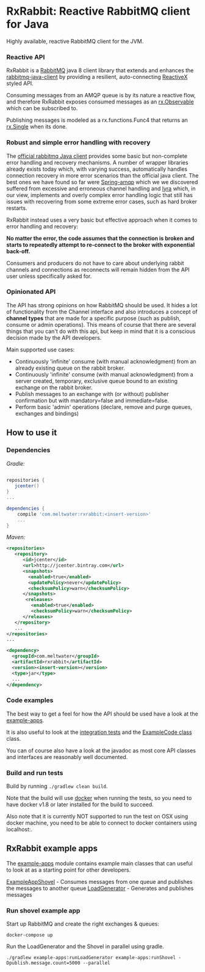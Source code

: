 # RxRabbit: Reactive RabbitMQ client for Java
Highly available, reactive RabbitMQ client for the JVM.

### Reactive API
RxRabbit is a [RabbitMQ](https://www.rabbitmq.com/) java 8 client library that extends and enhances the [rabbitmq-java-client](https://www.rabbitmq.com/java-client.html) by providing a resilient, auto-connecting [ReactiveX](http://reactivex.io/) styled API.

Consuming messages from an AMQP queue is by its nature a reactive flow, and therefore RxRabbit exposes consumed messages as an [rx.Observable](http://reactivex.io/documentation/observable.html) which can be subscribed to.

Publishing messages is modeled as a rx.functions.Func4 that returns an [rx.Single](http://reactivex.io/documentation/single.html) when its done.

### Robust and simple error handling with recovery
The [official rabbitmq Java client](https://github.com/rabbitmq/rabbitmq-java-client) provides some basic but non-complete error handling and recovery mechanisms. 
A number of wrapper libraries already exists today which, with varying success, automatically handles connection recovery in more error scenarios than the official java client.
The best ones we have found so far were [Spring-amqp](http://projects.spring.io/spring-amqp/) which we we discovered suffered from excessive and erroneous channel handling and
[lyra](https://github.com/jhalterman/lyra) which, in our view, implements and overly complex error handling logic that still has issues with recovering from some extreme error cases, such as hard broker restarts.

RxRabbit instead uses a very basic but effective approach when it comes to error handling and recovery:

**No matter the error, the code assumes that the connection is broken and starts to repeatedly attempt to re-connect to the broker with exponential back-off.**

Consumers and producers do not have to care about underlying rabbit channels and connections as reconnects will remain hidden from the API user unless specifically asked for.

### Opinionated API
The API has strong opinions on how RabbitMQ should be used. It hides a lot of functionality from the Channel interface and also introduces a concept of **channel types** that are made for a specific purpose (such as publish, consume or admin operations). This means of course that there are several things that you can't do with this api, but keep in mind that it is a conscious decision made by the API developers.

Main supported use cases:

- Continuously 'infinite' consume (with manual acknowledgment) from an already existing queue on the rabbit broker.
- Continuously 'infinite' consume (with manual acknowledgment) from a server created, temporary, exclusive queue bound to an existing exchange on the rabbit broker.
- Publish messages to an exchange with (or without) publisher confirmation but with mandatory=false and immediate=false.
- Perform basic 'admin' operations (declare, remove and purge queues, exchanges and bindings)


## How to use it

### Dependencies

*Gradle:*

```groovy
    
repositories {
   jcenter()
}
...

dependencies {
    compile 'com.meltwater:rxrabbit:<insert-version>'
    ...
}
```
       
*Maven:*

```xml  
<repositories>
   <repository>
      <id>jcenter</id>
      <url>http://jcenter.bintray.com</url>
      <snapshots>
        <enabled>true</enabled>
        <updatePolicy>never</updatePolicy>
        <checksumPolicy>warn</checksumPolicy>
      </snapshots>
       <releases>
         <enabled>true</enabled>
         <checksumPolicy>warn</checksumPolicy>
      </releases>
   </repository>
   ...
</repositories>
...

<dependency>
  <groupId>com.meltwater</groupId>
  <artifactId>rxrabbit</artifactId>
  <version><insert-version></version>
  <type>jar</type>
  ...
</dependency>
```

### Code examples

The best way to get a feel for how the API should be used have a look at the [example-apps](example-apps).

It is also useful to look at the [integration tests](rxrabbit/src/test/groovy/com/meltwater/rxrabbit/RxRabbitTests.java) and the [ExampleCode class](rxrabbit/src/test/java/com/meltwater/rxrabbit/example/ExampleCode.java) class.

You can of course also have a look at the javadoc as most core API classes and interfaces are reasonably well documented.

### Build and run tests

Build by running `./gradlew clean build`.

Note that the build will use [docker](https://www.docker.com/) when running the tests, so you need to have docker v1.8 or later installed for the build to succeed.

Also note that it is currently NOT supported to run the test on OSX using docker machine, you need to be able to connect to docker containers using localhost:<port>.

## RxRabbit example apps

The [example-apps](example-apps) module contains example main classes that can useful to look at as a starting point for other developers.

[ExampleAppShovel](example-apps/src/main/java/com/meltwater/rxrabbit/example/ExampleAppShovel.java) - Consumes messages from one queue and publishes the messages to another queue
[LoadGenerator](example-apps/src/main/java/com/meltwater/rxrabbit/example/LoadGenerator.java) - Generates and publishes messages


### Run shovel example app
Start up RabbitMQ and create the right exchanges & queues:

    docker-compose up

Run the LoadGenerator and the Shovel in parallel using gradle.
 
    ./gradlew example-apps:runLoadGenerator example-apps:runShovel -Dpublish.message.count=5000 --parallel
    


